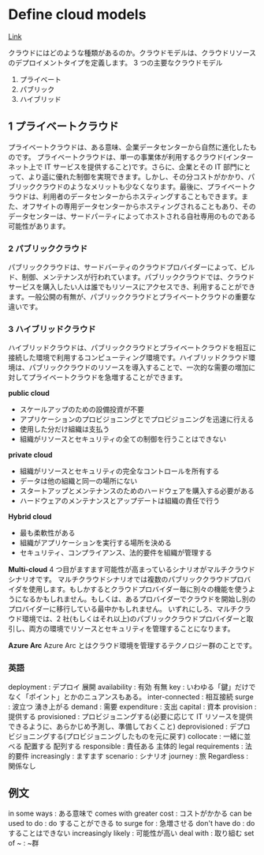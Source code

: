 # Define cloud models

[Link](https://learn.microsoft.com/en-us/training/modules/describe-cloud-compute/5-define-cloud-models)

クラウドにはどのような種類があるのか。クラウドモデルは、クラウドリソースのデプロイメントタイプを定義します。
3 つの主要なクラウドモデル

1. プライベート
2. パブリック
3. ハイブリッド

## 1 プライベートクラウド

プライベートクラウドは、ある意味、企業データセンターから自然に進化したものです。
プライベートクラウドは、単一の事業体が利用するクラウド(インターネット上で IT サービスを提供すること)です。さらに、企業とその IT 部門にとって、より遥に優れた制御を実現できます。しかし、その分コストがかかり、パブリッククラウドのようなメリットも少なくなります。最後に、プライベートクラウドは、利用者のデータセンターからホスティングすることもできます。また、オフサイトの専用データセンターからホスティングされることもあり、そのデータセンターは、サードパーティによってホストされる自社専用のものである可能性があります。

### 2 パブリッククラウド

パブリッククラウドは、サードバーティのクラウドプロバイダーによって、ビルド、制御、メンテナンスが行われています。パブリッククラウドでは、クラウドサービスを購入したい人は誰でもリソースにアクセスでき、利用することができます。一般公開の有無が、パブリッククラウドとプライベートクラウドの重要な違いです。

### 3 ハイブリッドクラウド

ハイブリッドクラウドは、パブリッククラウドとプライベートクラウドを相互に接続した環境で利用するコンピューティング環境です。ハイブリッドクラウド環境は、パブリッククラウドのリソースを導入することで、一次的な需要の増加に対してプライベートクラウドを急増することができます。

**public cloud**

- スケールアップのための設備投資が不要
- アプリケーションのプロビジョニングとでプロビジョニングを迅速に行える
- 使用した分だけ組織は支払う
- 組織がリソースとセキュリティの全ての制御を行うことはできない

**private cloud**

- 組織がリソースとセキュリティの完全なコントロールを所有する
- データは他の組織と同一の場所にない
- スタートアップとメンテナンスのためのハードウェアを購入する必要がある
- ハードウェアのメンテナンスとアップデートは組織の責任で行う

**Hybrid cloud**

- 最も柔軟性がある
- 組織がアプリケーションを実行する場所を決める
- セキュリティ、コンプライアンス、法的要件を組織が管理する

**Multi-cloud**
4 つ目がますます可能性が高まっているシナリオがマルチクラウドシナリオです。
マルチクラウドシナリオでは複数のパブリッククラウドプロバイダを使用します。もしかするとクラウドプロバイダー毎に別々の機能を使うようになるかもしれません。もしくは、あるプロバイダーでクラウドを開始し別のプロバイダーに移行している最中かもしれません。
いずれにしろ、マルチクラウド環境では、2 社(もしくはそれ以上)のパブリッククラウドプロバイダーと取引し、両方の環境でリソースとセキュリティを管理することになります。

**Azure Arc**
Azure Arc とはクラウド環境を管理するテクノロジー群のことです。

### 英語

deployment : デプロイ 展開
availability : 有効 有無
key : いわゆる「鍵」だけでなく「ポイント」とかのニュアンスもある。
inter-connected : 相互接続
surge : 波立つ 湧き上がる
demand : 需要
expenditure : 支出
capital : 資本
provision : 提供する
provisioned : プロビジョニングする(必要に応じて IT リソースを提供できるように、あらかじめ予測し、準備しておくこと)
deprovisioned : デプロビジョニングする(プロビジョニングしたものを元に戻す)
collocate : 一緒に並べる 配置する 配列する
responsible : 責任ある 主体的
legal requirements : 法的要件
increasingly : ますます
scenario : シナリオ
journey : 旅
Regardless : 関係なし

## 例文

in some ways : ある意味で
comes with greater cost : コストがかかる
can be used to do : do することができる
to surge for : 急増させる
don't have do : do することはできない
increasingly likely : 可能性が高い
deal with : 取り組む
set of ~ : ~群
[^1]: 原文上での意味
